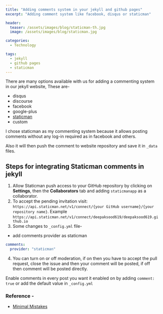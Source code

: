 ```yaml
---
title: "Adding comments system in your jekyll and github pages"
excerpt: "Adding comment system like facebook, disqus or staticman"

header:
  teaser: /assets/images/blog/staticman-th.jpg
  image: /assets/images/blog/staticman.jpg

categories:
  - Technology

tags:
  - jekyll
  - github pages
  - staticman
---
```


There are many options available with us for adding a commenting system in our jekyll website, These are-
 * disqus
 * discourse
 * facebook
 * google-plus
 * [staticman](https://staticman.net/)
 * custom

I chose staticman as my commenting system because it allows posting comments without any log-in required as in facebook and others.

Also it will then push the comment to website repository and save it in `_data` files.

## Steps for integrating Staticman comments in jekyll
 1. Allow Staticman push access to your GitHub repository by clicking on **Settings**, then the **Collaborators** tab and adding `staticmanapp` as a collaborator.
 2. To accept the pending invitation visit: `https://api.staticman.net/v1/connect/{your GitHub username}/{your repository name}`. Example `https://api.staticman.net/v1/connect/deepaksood619/deepaksood619.github.io`
 3. Some changes to `_config.yml` file-
   * add comments provider as staticman
   ```yaml
   comments:
     provider: "staticman"

   ```
 4. You can turn on or off moderation, if on then you have to accept the pull request, close the issue and then your comment will be posted, if off then comment will be posted directly.

 Enable comments in every post you want it enabled on by adding `comment: true` or add the default value in `_config.yml`

### Reference -
 * [Minimal Mistakes](https://mmistakes.github.io/minimal-mistakes/docs/configuration/)